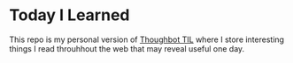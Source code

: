# Today I Learned

This repo is my personal version of [Thoughbot TIL](https://github.com/thoughtbot/til) where I store interesting things I read throuhhout the web that may reveal useful one day.
